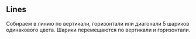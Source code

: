 ## Lines

Собираем в линию по вертикали, горизонтали или диагонали 5 шариков одинакового цвета. Шарики перемещаются по вертикали и горизонтали.
